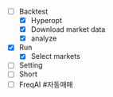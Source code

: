 - [ ] Backtest
	- [x] Hyperopt
	- [x] Download market data
	- [x] analyze
- [x] Run
	- [x] Select markets
- [ ] Setting
- [ ] Short
- [ ] FreqAI
#자동매매